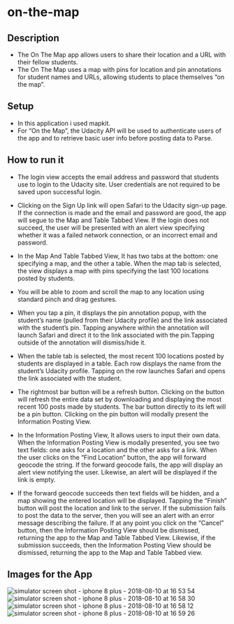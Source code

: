# on-the-map

## Description

- The On The Map app allows users to share their location and a URL with their fellow students.
- The On The Map uses a map with pins for location and pin annotations for student names and URLs, allowing students to place themselves “on the map”. 

## Setup
- In this application i used mapkit.
- For “On the Map”, the Udacity API will be used to authenticate users of the app and to retrieve basic user info before posting data to Parse.

## How to run it

- The login view accepts the email address and password that students use to login to the Udacity site. User credentials are not required to be saved upon successful login.
- Clicking on the Sign Up link will open Safari to the Udacity sign-up page. If the connection is made and the email and password are good, the app will segue to the Map and Table Tabbed View. If the login does not succeed, the user will be presented with an alert view specifying whether it was a failed network connection, or an incorrect email and password.

- In the Map And Table Tabbed View, It has two tabs at the bottom: one specifying a map, and the other a table. When the map tab is selected, the view displays a map with pins specifying the last 100 locations posted by students.
- You will be able to zoom and scroll the map to any location using standard pinch and drag gestures.
- When you tap a pin, it displays the pin annotation popup, with the student’s name (pulled from their Udacity profile) and the link associated with the student’s pin. Tapping anywhere within the annotation will launch Safari and direct it to the link associated with the pin.Tapping outside of the annotation will dismiss/hide it.
- When the table tab is selected, the most recent 100 locations posted by students are displayed in a table. Each row displays the name from the student’s Udacity profile. Tapping on the row launches Safari and opens the link associated with the student.
- The rightmost bar button will be a refresh button. Clicking on the button will refresh the entire data set by downloading and displaying the most recent 100 posts made by students. The bar button directly to its left will be a pin button. Clicking on the pin button will modally present the Information Posting View.

- In the Information Posting View, It allows users to input their own data. When the Information Posting View is modally presented, you see two text fields: one asks for a location and the other asks for a link. When the user clicks on the “Find Location” button, the app will forward geocode the string. If the forward geocode fails, the app will display an alert view notifying the user. Likewise, an alert will be displayed if the link is empty.
- If the forward geocode succeeds then text fields will be hidden, and a map showing the entered location will be displayed. Tapping the “Finish” button will post the location and link to the server. If the submission fails to post the data to the server, then you will see an alert with an error message describing the failure. If at any point you click on the “Cancel” button, then the Information Posting View should be dismissed, returning the app to the Map and Table Tabbed View. Likewise, if the submission succeeds, then the Information Posting View should be dismissed, returning the app to the Map and Table Tabbed view.

## Images for the App

![simulator screen shot - iphone 8 plus - 2018-08-10 at 16 53 54](https://user-images.githubusercontent.com/35192412/43965679-2f2f21fc-9cc0-11e8-9c6b-cb9e0b63c5c8.png)    ![simulator screen shot - iphone 8 plus - 2018-08-10 at 16 58 30](https://user-images.githubusercontent.com/35192412/43965683-317f69b2-9cc0-11e8-8a66-8ce1500f86a3.png)
![simulator screen shot - iphone 8 plus - 2018-08-10 at 16 58 12](https://user-images.githubusercontent.com/35192412/43965687-34711968-9cc0-11e8-983f-3cda3ccbc6f6.png)    ![simulator screen shot - iphone 8 plus - 2018-08-10 at 16 59 26](https://user-images.githubusercontent.com/35192412/43965689-35c22b36-9cc0-11e8-8392-7d2bfa4ed237.png)
